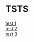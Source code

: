 # TSTS
[test 1](https://github.com/iceisnicehq/3LT3x_II/blob/main/test1.md) <br>
[test 2](https://github.com/iceisnicehq/3LT3x_II/blob/main/test2.md) <br>
[test 3](https://github.com/iceisnicehq/3LT3x_II/blob/main/test3.md)
